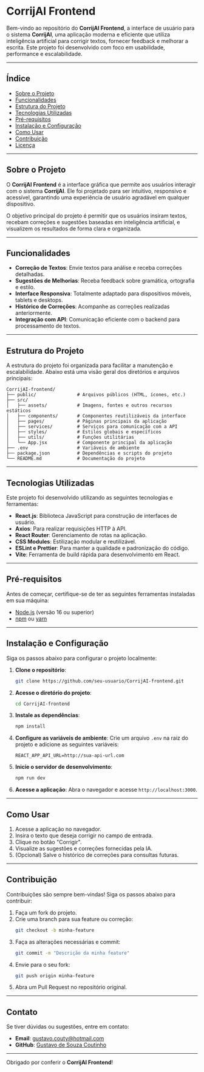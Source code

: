 # CorrijAI Frontend

Bem-vindo ao repositório do **CorrijAI Frontend**, a interface de usuário para o sistema **CorrijAI**, uma aplicação moderna e eficiente que utiliza inteligência artificial para corrigir textos, fornecer feedback e melhorar a escrita. Este projeto foi desenvolvido com foco em usabilidade, performance e escalabilidade.

---

##  Índice

- [Sobre o Projeto](#sobre-o-projeto)
- [Funcionalidades](#funcionalidades)
- [Estrutura do Projeto](#estrutura-do-projeto)
- [Tecnologias Utilizadas](#tecnologias-utilizadas)
- [Pré-requisitos](#pré-requisitos)
- [Instalação e Configuração](#instalação-e-configuração)
- [Como Usar](#como-usar)
- [Contribuição](#contribuição)
- [Licença](#licença)

---

## Sobre o Projeto

O **CorrijAI Frontend** é a interface gráfica que permite aos usuários interagir com o sistema **CorrijAI**. Ele foi projetado para ser intuitivo, responsivo e acessível, garantindo uma experiência de usuário agradável em qualquer dispositivo.

O objetivo principal do projeto é permitir que os usuários insiram textos, recebam correções e sugestões baseadas em inteligência artificial, e visualizem os resultados de forma clara e organizada.

---

## Funcionalidades

- **Correção de Textos**: Envie textos para análise e receba correções detalhadas.
- **Sugestões de Melhorias**: Receba feedback sobre gramática, ortografia e estilo.
- **Interface Responsiva**: Totalmente adaptado para dispositivos móveis, tablets e desktops.
- **Histórico de Correções**: Acompanhe as correções realizadas anteriormente.
- **Integração com API**: Comunicação eficiente com o backend para processamento de textos.

---

## Estrutura do Projeto

A estrutura do projeto foi organizada para facilitar a manutenção e escalabilidade. Abaixo está uma visão geral dos diretórios e arquivos principais:

```
CorrijAI-frontend/
├── public/               # Arquivos públicos (HTML, ícones, etc.)
├── src/
│   ├── assets/           # Imagens, fontes e outros recursos estáticos
│   ├── components/       # Componentes reutilizáveis da interface
│   ├── pages/            # Páginas principais da aplicação
│   ├── services/         # Serviços para comunicação com a API
│   ├── styles/           # Estilos globais e específicos
│   ├── utils/            # Funções utilitárias
│   └── App.jsx           # Componente principal da aplicação
├── .env                  # Variáveis de ambiente
├── package.json          # Dependências e scripts do projeto
└── README.md             # Documentação do projeto
```

---

## Tecnologias Utilizadas

Este projeto foi desenvolvido utilizando as seguintes tecnologias e ferramentas:

- **React.js**: Biblioteca JavaScript para construção de interfaces de usuário.
- **Axios**: Para realizar requisições HTTP à API.
- **React Router**: Gerenciamento de rotas na aplicação.
- **CSS Modules**: Estilização modular e reutilizável.
- **ESLint e Prettier**: Para manter a qualidade e padronização do código.
- **Vite**: Ferramenta de build rápida para desenvolvimento em React.

---

## Pré-requisitos

Antes de começar, certifique-se de ter as seguintes ferramentas instaladas em sua máquina:

- [Node.js](https://nodejs.org/) (versão 16 ou superior)
- [npm](https://www.npmjs.com/) ou [yarn](https://yarnpkg.com/)

---

## Instalação e Configuração

Siga os passos abaixo para configurar o projeto localmente:

1. **Clone o repositório**:
   ```bash
   git clone https://github.com/seu-usuario/CorrijAI-frontend.git
   ```

2. **Acesse o diretório do projeto**:
   ```bash
   cd CorrijAI-frontend
   ```

3. **Instale as dependências**:
   ```bash
   npm install
   ```

4. **Configure as variáveis de ambiente**:
   Crie um arquivo `.env` na raiz do projeto e adicione as seguintes variáveis:
   ```
   REACT_APP_API_URL=http://sua-api-url.com
   ```

5. **Inicie o servidor de desenvolvimento**:
   ```bash
   npm run dev
   ```

6. **Acesse a aplicação**:
   Abra o navegador e acesse `http://localhost:3000`.

---

## Como Usar

1. Acesse a aplicação no navegador.
2. Insira o texto que deseja corrigir no campo de entrada.
3. Clique no botão "Corrigir".
4. Visualize as sugestões e correções fornecidas pela IA.
5. (Opcional) Salve o histórico de correções para consultas futuras.

---

## Contribuição

Contribuições são sempre bem-vindas! Siga os passos abaixo para contribuir:

1. Faça um fork do projeto.
2. Crie uma branch para sua feature ou correção:
   ```bash
   git checkout -b minha-feature
   ```
3. Faça as alterações necessárias e commit:
   ```bash
   git commit -m "Descrição da minha feature"
   ```
4. Envie para o seu fork:
   ```bash
   git push origin minha-feature
   ```
5. Abra um Pull Request no repositório original.

---

## Contato

Se tiver dúvidas ou sugestões, entre em contato:

- **Email**: gustavo.couty@hotmail.com
- **GitHub**: [Gustavo de Souza Coutinho](https://github.com/Gustavo-Souza-Coutinho)

---

Obrigado por conferir o **CorrijAI Frontend**! 
